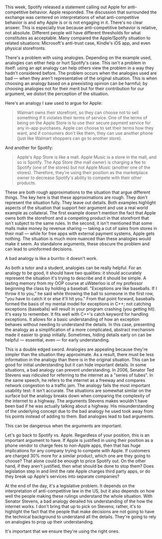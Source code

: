 This week, Spotify released a statement calling out Apple for anti-competitive behavior. Apple responded. The discussion that surrounded the exchange was centered on interpretations of what anti-competitive behavior is and why Apple is or is not engaging in it. There's no clear answer. This is especially true because anti-competitive behavior is relative, not absolute. Different people will have different thresholds for what constitutes as acceptable. Many compared the Apple/Spotify situation to related situations: Microsoft's anti-trust case, Kindle's iOS app, and even physical storefronts.

There's a problem with using analogies. Depending on the example used, analogies can either help or hurt Spotify's case. This isn't a problem in itself: using an apt analogy can help others view the problem in a way they hadn't considered before. The problem occurs when the analogies used are bad — when they aren't representative of the original situation. This is when choosing an analogy based on a preexisting opinion can be harmful; by choosing analogies not for their merit but for their contribution for our argument, we distort the perception of the situation.

Here's an analogy I saw used to argue for Apple:

> Walmart owns their storefront, so they can choose not to sell something if it violates their terms of service. One of the terms of being on the Apple Store is to use their secure payment service for any in-app purchases. Apple can choose to set their terms how they want, and if consumers don't like them, they can use another phone (just like Walmart shoppers can go to another store).

And another for Spotify:

> Apple's App Store is like a mall. Apple Music is a store in the mall, and so is Spotify. The App Store (the mall owner) is charging a fee to Spotify (one of the stores) but not Apple Music (another one of the stores). Therefore, they're using their position as the marketplace owner to decrease Spotify's ability to compete with their other products.

These are both rough approximations to the situation that argue different things. The key here is that these approximations are rough. They don't represent the situation fully. They leave out details. Both examples highlight aspects of the situation that support heir argument and use a real world example as collateral. The first example doesn't mention the fact that Apple owns both the storefront and a competing product in that storefront that isn't subject to the same rules. In the second, it isn't mentioned that some malls make money by revenue sharing — taking a cut of sales from stores in their mall — while for free apps with external payment systems, Apple gets nothing. The situation is much more nuanced than these analogies would make it seem. As standalone arguments, these obscure the problem and can lead to uninformed decisions.

A bad analogy is like a burrito: it doesn't work.

As both a tutor and a student, analogies can be really helpful. For an analogy to be good, it should have two qualities: it should accurately represent the situation it's trying to describe and it should be simple. A lasting memory from my OOP course at uWaterloo is of my professor beginning the class by holding a baseball. "Exceptions are like baseballs. If I throw it to you," he said while throwing the ball to someone in the first row, "you have to catch it or else it'll hit you." From that point forward, baseballs formed the basis of my mental model for exceptions in C++; not catching exceptions (baseballs) will result in your program crashing (you getting hit). It's easy to remember. It fits well with C++'s catch keyword for handling exceptions. It allows for a basic understanding of how an exception behaves without needing to understand the details. In this case, presenting the analogy as a simplification of a more complicated, abstract mechanism made it easier to grasp initially. Sometimes, hiding details early on can be helpful — essential, even — for early understanding.

This is a double edged sword. Analogies are appealing because they're simpler than the situation they approximate. As a result, there must be less information in the analogy than there is in the original situation. This can be good for initial understanding but it can hide important details. In some situations, a bad analogy can prevent understanding. In 2006, Senator Ted Stevens was ridiculed for referring to the internet as a "series of tubes". In the same speech, he refers to the internet as a freeway and compares network congestion to a traffic jam. The analogy fails the most important usability test: it isn't accurate. The situations are somewhat similar on the surface but the analogy breaks down when comparing the complexity of the internet to a highway. The arguments Stevens makes wouldn't have been bad if he was actually talking about a highway. His misunderstanding of the underlying concept due to the bad analogy he used took away from his points instead of adding to them. Bad analogies lead to bad arguments.

This can be dangerous when the arguments are important.

Let's go back to Spotify vs. Apple. Regardless of your position, this is an important argument to have. If Apple is justified in using their position as a phone vendor to charge fees to non-Apple apps, then that has huge implications for any company trying to compete with Apple. If customers are charged 30% more for a similar product, which one are they going to choose? That alone could be enough to price Spotify out. On the other hand, if they aren't justified, then what should be done to stop them? Does legislation step in and limit the rate Apple charges third party apps, or do they break up Apple's services into separate companies?

At the end of the day, it's a legislative problem. It depends on the interpretation of anti-competitive law in the US, but it also depends on how well the people making these rulings understand the whole situation. With Senator Stevens, a bad analogy derailed his understanding of the how the internet works. I don't bring that up to pick on Stevens; rather, it's to highlight the fact that the people that make decisions are not going to have the technical background to understand all the details. They're going to rely on analogies to prop up their understanding.

It's important that we ensure they're using the right ones.